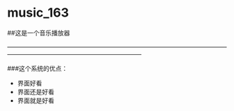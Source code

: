 # music_163

##这是一个音乐播放器

——————————————————————————————————————————————————————————


###这个系统的优点：
- 界面好看
- 界面还是好看
- 界面就是好看

